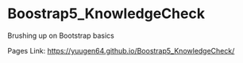 # Boostrap5_KnowledgeCheck
Brushing up on Bootstrap basics

Pages Link:
https://yuugen64.github.io/Boostrap5_KnowledgeCheck/
